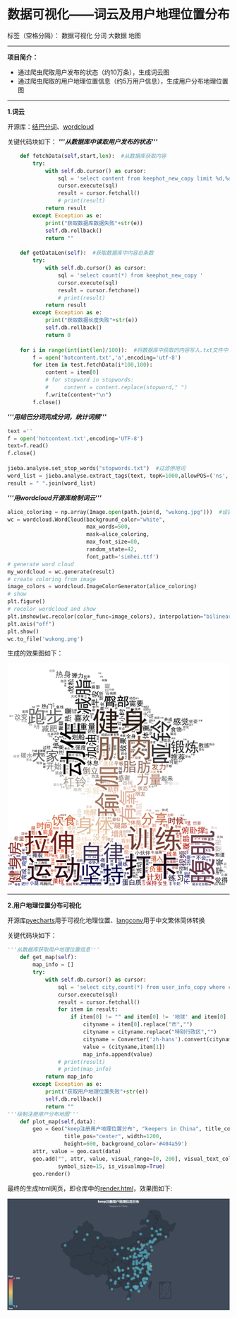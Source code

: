 # 数据可视化——词云及用户地理位置分布

标签（空格分隔）： 数据可视化 分词 大数据 地图

---

**项目简介：**
- 通过爬虫爬取用户发布的状态（约10万条），生成词云图
- 通过爬虫爬取的用户地理位置信息（约5万用户信息），生成用户分布地理位置图


----------


**1.词云**

开源库：[结巴分词](https://github.com/fxsjy/jieba)、[wordcloud](https://github.com/amueller/word_cloud)

关键代码块如下：
***'''从数据库中读取用户发布的状态'''***
```python
    def fetchData(self,start,len):  #从数据库获取内容
        try:
            with self.db.cursor() as cursor:
                sql = 'select content from keephot_new_copy limit %d,%d' % (start,len)
                cursor.execute(sql)
                result = cursor.fetchall()
                # print(result)
            return result
        except Exception as e:
            print("获取数据库数据失败"+str(e))
            self.db.rollback()
            return ""

    def getDataLen(self):  #获取数据库中内容总条数
        try:
            with self.db.cursor() as cursor:
                sql = 'select count(*) from keephot_new_copy '
                cursor.execute(sql)
                result = cursor.fetchone()
                # print(result)
            return result
        except Exception as e:
            print("获取数据长度失败"+str(e))
            self.db.rollback()
            return 0
            
    for i in range(int(int(len)/100)):  #将数据库中获取的内容写入.txt文件中
        f = open('hotcontent.txt','a',encoding='utf-8')
        for item in test.fetchData(i*100,100):
            content = item[0]
            # for stopword in stopwords:
            #     content = content.replace(stopword," ")
            f.write(content+"\n")
        f.close()
```
***'''用结巴分词完成分词，统计词频'''***
```python
text =''
f = open('hotcontent.txt',encoding='UTF-8')
text=f.read()
f.close()

jieba.analyse.set_stop_words("stopwords.txt")  #过滤停用词
word_list = jieba.analyse.extract_tags(text, topK=1000,allowPOS=('ns', 'n', 'vn', 'v'))
result = " ".join(word_list)
```
***'''用wordcloud开源库绘制词云'''***
```python
alice_coloring = np.array(Image.open(path.join(d, "wukong.jpg")))  #设置背景图片
wc = wordcloud.WordCloud(background_color="white",
                         max_words=500,
                         mask=alice_coloring,
                         max_font_size=80,
                         random_state=42,
                         font_path='simhei.ttf')
# generate word cloud
my_wordcloud = wc.generate(result)
# create coloring from image
image_colors = wordcloud.ImageColorGenerator(alice_coloring)
# show
plt.figure()
# recolor wordcloud and show
plt.imshow(wc.recolor(color_func=image_colors), interpolation="bilinear")
plt.axis("off")
plt.show()
wc.to_file('wukong.png')
```
生成的效果图如下：

![keep社区用户热门状态词云][1]


----------


**2.用户地理位置分布可视化**

开源库[pyecharts](https://github.com/pyecharts/pyecharts)用于可视化地理位置、[langconv](https://github.com/skydark/nstools/tree/master/zhtools)用于中文繁体简体转换

关键代码块如下：
```python
'''从数据库获取用户地理位置信息'''
    def get_map(self):
        map_info = []
        try:
            with self.db.cursor() as cursor:
                sql = 'select city,count(*) from user_info_copy where country="中国" group by city order by count(*) desc'
                cursor.execute(sql)
                result = cursor.fetchall()
                for item in result:
                    if item[0] != "" and item[0] != '地球' and item[0] != '台湾省':
                        cityname = item[0].replace("市","")
                        cityname = cityname.replace("特别行政区","")
                        cityname = Converter('zh-hans').convert(cityname)  #将繁体地理位置转换为简体
                        value = (cityname,item[1])
                        map_info.append(value)
                # print(result)
                # print(map_info)
            return map_info
        except Exception as e:
            print("获取用户地理位置失败"+str(e))
            self.db.rollback()
            return ""
'''绘制注册用户分布地图'''
    def plot_map(self,data):
        geo = Geo("keep注册用户地理位置分布", "keepers in China", title_color="#fff",
                  title_pos="center", width=1200,
                  height=600, background_color='#404a59')
        attr, value = geo.cast(data)
        geo.add("", attr, value, visual_range=[0, 200], visual_text_color="#fff",
                symbol_size=15, is_visualmap=True)
        geo.render()
```

最终的生成html网页，即仓库中的[render.html](https://github.com/WinterYuan/wordcloud/tree/master/src)，效果图如下:

![keep注册用户地理位置分布][2]


  [1]: https://raw.githubusercontent.com/WinterYuan/wordcloud/master/src/wukong.png
  [2]: https://raw.githubusercontent.com/WinterYuan/wordcloud/master/src/keep%E6%B3%A8%E5%86%8C%E7%94%A8%E6%88%B7%E5%9C%B0%E7%90%86%E4%BD%8D%E7%BD%AE%E5%88%86%E5%B8%83.png
